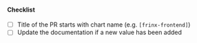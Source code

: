 
#### Checklist
<!-- [Place an '[x]' (no spaces) in all applicable fields. Please remove unrelated fields.] -->
- [ ] Title of the PR starts with chart name (e.g. `[frinx-frontend]`)
- [ ] Update the documentation if a new value has been added
